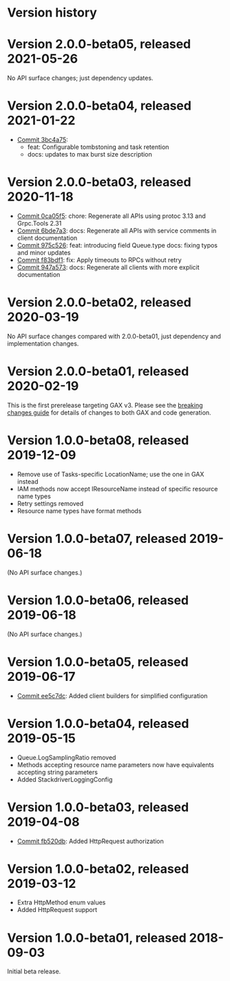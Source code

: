 # Version history

# Version 2.0.0-beta05, released 2021-05-26

No API surface changes; just dependency updates.

# Version 2.0.0-beta04, released 2021-01-22

- [Commit 3bc4a75](https://github.com/googleapis/google-cloud-dotnet/commit/3bc4a75):
  - feat: Configurable tombstoning and task retention
  - docs: updates to max burst size description

# Version 2.0.0-beta03, released 2020-11-18

- [Commit 0ca05f5](https://github.com/googleapis/google-cloud-dotnet/commit/0ca05f5): chore: Regenerate all APIs using protoc 3.13 and Grpc.Tools 2.31
- [Commit 6bde7a3](https://github.com/googleapis/google-cloud-dotnet/commit/6bde7a3): docs: Regenerate all APIs with service comments in client documentation
- [Commit 975c526](https://github.com/googleapis/google-cloud-dotnet/commit/975c526): feat: introducing field Queue.type docs: fixing typos and minor updates
- [Commit f83bdf1](https://github.com/googleapis/google-cloud-dotnet/commit/f83bdf1): fix: Apply timeouts to RPCs without retry
- [Commit 947a573](https://github.com/googleapis/google-cloud-dotnet/commit/947a573): docs: Regenerate all clients with more explicit documentation

# Version 2.0.0-beta02, released 2020-03-19

No API surface changes compared with 2.0.0-beta01, just dependency
and implementation changes.

# Version 2.0.0-beta01, released 2020-02-19

This is the first prerelease targeting GAX v3. Please see the [breaking changes
guide](https://googleapis.github.io/google-cloud-dotnet/docs/guides/breaking-gax2.html)
for details of changes to both GAX and code generation.

# Version 1.0.0-beta08, released 2019-12-09

- Remove use of Tasks-specific LocationName; use the one in GAX instead
- IAM methods now accept IResourceName instead of specific resource name types
- Retry settings removed
- Resource name types have format methods

# Version 1.0.0-beta07, released 2019-06-18

(No API surface changes.)

# Version 1.0.0-beta06, released 2019-06-18

(No API surface changes.)

# Version 1.0.0-beta05, released 2019-06-17

- [Commit ee5c7dc](https://github.com/googleapis/google-cloud-dotnet/commit/ee5c7dc): Added client builders for simplified configuration

# Version 1.0.0-beta04, released 2019-05-15

- Queue.LogSamplingRatio removed
- Methods accepting resource name parameters now have equivalents accepting string parameters
- Added StackdriverLoggingConfig

# Version 1.0.0-beta03, released 2019-04-08

- [Commit fb520db](https://github.com/googleapis/google-cloud-dotnet/commit/fb520db): Added HttpRequest authorization

# Version 1.0.0-beta02, released 2019-03-12

- Extra HttpMethod enum values
- Added HttpRequest support

# Version 1.0.0-beta01, released 2018-09-03

Initial beta release.

